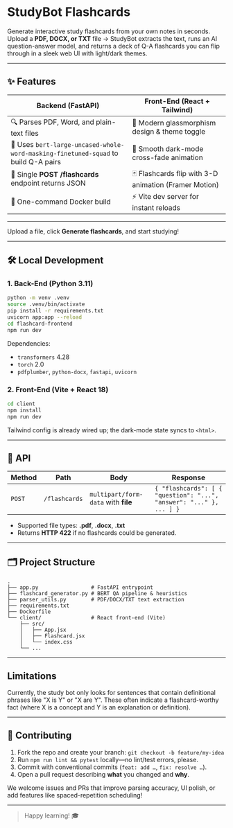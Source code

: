# StudyBot Flashcards

Generate interactive study flashcards from your own notes in seconds.  
Upload a **PDF, DOCX, or TXT** file → StudyBot extracts the text, runs an AI question-answer model, and returns a deck of Q-A flashcards you can flip through in a sleek web UI with light/dark themes.

---

## ✨  Features

| Backend (FastAPI) | Front-End (React + Tailwind) |
| ----------------- | ---------------------------- |
| 🔍 Parses PDF, Word, and plain-text files | 🎨 Modern glassmorphism design & theme toggle |
| 🧠 Uses `bert-large-uncased-whole-word-masking-finetuned-squad` to build Q-A pairs | 🌙 Smooth dark-mode cross-fade animation |
| 🔌 Single **POST /flashcards** endpoint returns JSON | 🃏 Flashcards flip with 3-D animation (Framer Motion) |
| 🐳 One-command Docker build | ⚡️ Vite dev server for instant reloads |

---

Upload a file, click **Generate flashcards**, and start studying!

---

## 🛠️  Local Development

### 1. Back-End (Python 3.11)

```bash
python -m venv .venv
source .venv/bin/activate
pip install -r requirements.txt
uvicorn app:app --reload
cd flashcard-frontend
npm run dev
```

Dependencies:

* `transformers` 4.28
* `torch` 2.0
* `pdfplumber`, `python-docx`, `fastapi`, `uvicorn`

### 2. Front-End (Vite + React 18)

```bash
cd client
npm install
npm run dev
```

Tailwind config is already wired up; the dark-mode state syncs to `<html>`.

---

## 📑  API

| Method | Path          | Body                                | Response                                                            |
| ------ | ------------- | ----------------------------------- | ------------------------------------------------------------------- |
| `POST` | `/flashcards` | `multipart/form-data` with **file** | `{ "flashcards": [ { "question": "...", "answer": "..." }, ... ] }` |

* Supported file types: **.pdf**, **.docx**, **.txt**
* Returns **HTTP 422** if no flashcards could be generated.

---

## 🗂️  Project Structure

```
.
├── app.py                 # FastAPI entrypoint
├── flashcard_generator.py # BERT QA pipeline & heuristics
├── parser_utils.py        # PDF/DOCX/TXT text extraction
├── requirements.txt
├── Dockerfile
└── client/                # React front-end (Vite)
    ├── src/
    │   ├── App.jsx
    │   ├── Flashcard.jsx
    │   └── index.css
    └── ...
```

---

## Limitations

Currently, the study bot only looks for sentences that contain definitional phrases like "X is Y" or "X are Y". These often indicate a flashcard-worthy fact (where X is a concept and Y is an explanation or definition).

---

## 🤝  Contributing

1. Fork the repo and create your branch: `git checkout -b feature/my-idea`
2. Run `npm run lint && pytest` locally—no lint/test errors, please.
3. Commit with conventional commits (`feat: add …`, `fix: resolve …`).
4. Open a pull request describing **what** you changed and **why**.

We welcome issues and PRs that improve parsing accuracy, UI polish, or add features like spaced-repetition scheduling!

---

> Happy learning! 🎓
